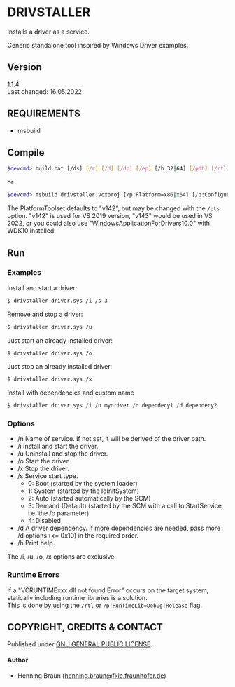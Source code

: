 # DRIVSTALLER #
Installs a driver as a service.

Generic standalone tool inspired by Windows Driver examples.


## Version ##
1.1.4  
Last changed: 16.05.2022


## REQUIREMENTS ##
- msbuild


## Compile ##
```bash
$devcmd> build.bat [/ds] [/r] [/d] [/dp] [/ep] [/b 32|64] [/pdb] [/rtl] [/pts <toolset>] [/h]
```
or
```bash
$devcmd> msbuild drivstaller.vcxproj [/p:Platform=x86|x64] [/p:Configuration=Debug|Release] [/p:RunTimeLib=Debug|Release] [/p:PDB=0|1] [/p:PlatformToolset=<v142|v143|WindowsApplicationForDrivers10.0>]
```

The PlatformToolset defaults to "v142", but may be changed with the `/pts` option.
"v142" is used for VS 2019 version, "v143" would be used in VS 2022, 
or you could also use "WindowsApplicationForDrivers10.0" with WDK10 installed.


## Run ##
### Examples ###
Install and start a driver:
```bash
$ drivstaller driver.sys /i /s 3
```

Remove and stop a driver:
```bash
$ drivstaller driver.sys /u
```

Just start an already installed driver:
```bash
$ drivstaller driver.sys /o
```

Just stop an already installed driver:
```bash
$ drivstaller driver.sys /x
```

Install with dependencies and custom name
```bash
$ drivstaller driver.sys /i /n mydriver /d dependecy1 /d dependecy2
```


### Options ###
* /n Name of service. If not set, it will be derived of the driver path.
* /i Install and start the driver.
* /u Uninstall and stop the driver.
* /o Start the driver.
* /x Stop the driver.
* /s Service start type. 
	* 0: Boot (started by the system loader) 
	* 1: System (started by the IoInitSystem)
	* 2: Auto (started automatically by the SCM)
	* 3: Demand (Default) (started by the SCM with a call to StartService, i.e. the /o parameter)
	* 4: Disabled
* /d A driver dependency. If more dependencies are needed, pass more /d options (<= 0x10) in the required order.
* /h Print help.

The /i, /u, /o, /x options are exclusive.


### Runtime Errors ###
If a "VCRUNTIMExxx.dll not found Error" occurs on the target system, statically including runtime libraries is a solution.  
This is done by using the `/rtl` or `/p:RunTimeLib=Debug|Release` flag.


## COPYRIGHT, CREDITS & CONTACT ##
Published under [GNU GENERAL PUBLIC LICENSE](LICENSE).   

#### Author ####
- Henning Braun ([henning.braun@fkie.fraunhofer.de](henning.braun@fkie.fraunhofer.de)) 

